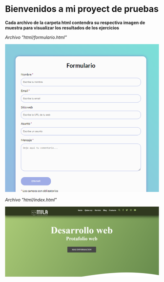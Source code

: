 # Bienvenidos a mi proyect de pruebas

**Cada archivo de la carpeta html contendra su respectiva imagen de muestra para visualizar los resultados de los ejercicios**

*Archivo "html/formulario.html"*

![captura de pantalla de la evidencia del archivo html/index.html.](img/ejercicios/img1.png)

*Archivo "html/index.html"*

![captura de pantalla de la evidencia del archivo html/index.html.](img/ejercicios/img2.png)